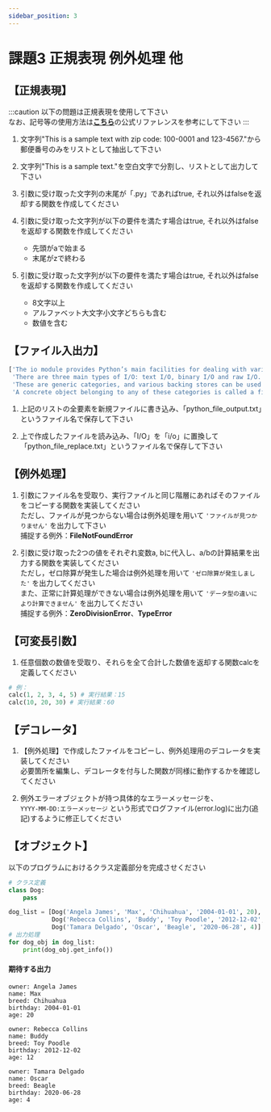 ```yaml
---
sidebar_position: 3
---
```


# 課題3 正規表現 例外処理 他    

## 【正規表現】

:::caution
以下の問題は正規表現を使用して下さい  
なお、記号等の使用方法は[**こちら**](https://docs.python.org/ja/3/library/re.html)の公式リファレンスを参考にして下さい
:::

1. 文字列"This is a sample text with zip code: 100-0001 and 123-4567."から郵便番号のみをリストとして抽出して下さい  
2. 文字列"This is a sample    text."を空白文字で分割し、リストとして出力して下さい  
3. 引数に受け取った文字列の末尾が「.py」であればtrue, それ以外はfalseを返却する関数を作成してください  
4. 引数に受け取った文字列が以下の要件を満たす場合はtrue, それ以外はfalseを返却する関数を作成してください
    - 先頭がaで始まる
    - 末尾がzで終わる

5. 引数に受け取った文字列が以下の要件を満たす場合はtrue, それ以外はfalseを返却する関数を作成してください
    - 8文字以上
    - アルファベット大文字小文字どちらも含む
    - 数値を含む

## 【ファイル入出力】
```python
['The io module provides Python’s main facilities for dealing with various types of I/O.',
 'There are three main types of I/O: text I/O, binary I/O and raw I/O.',
 'These are generic categories, and various backing stores can be used for each of them.',
 'A concrete object belonging to any of these categories is called a file object.']
```

1. 上記のリストの全要素を新規ファイルに書き込み、「python_file_output.txt」というファイル名で保存して下さい

2. 上で作成したファイルを読み込み、「I/O」を「i/o」に置換して「python_file_replace.txt」というファイル名で保存して下さい

## 【例外処理】
1. 引数にファイル名を受取り、実行ファイルと同じ階層にあればそのファイルをコピーする関数を実装してください  
ただし、ファイルが見つからない場合は例外処理を用いて `'ファイルが見つかりません'` を出力して下さい  
捕捉する例外：**FileNotFoundError**

2. 引数に受け取った2つの値をそれぞれ変数a, bに代入し、a/bの計算結果を出力する関数を実装してください  
ただし，ゼロ除算が発生した場合は例外処理を用いて `'ゼロ除算が発生しました'` を出力してください  
また、正常に計算処理ができない場合は例外処理を用いて `'データ型の違いにより計算できません'` を出力してください  
捕捉する例外：**ZeroDivisionError**、**TypeError**

## 【可変長引数】
1. 任意個数の数値を受取り、それらを全て合計した数値を返却する関数calcを定義してください  

```python
# 例：
calc(1, 2, 3, 4, 5) # 実行結果：15      
calc(10, 20, 30) # 実行結果：60
``` 

## 【デコレータ】
1. 【例外処理】で作成したファイルをコピーし、例外処理用のデコレータを実装してください  
必要箇所を編集し、デコレータを付与した関数が同様に動作するかを確認してください  

2. 例外エラーオブジェクトが持つ具体的なエラーメッセージを、  
`YYYY-MM-DD:エラーメッセージ` という形式でログファイル(error.log)に出力(追記)するように修正してください


## 【オブジェクト】
以下のプログラムにおけるクラス定義部分を完成させください

```python
# クラス定義
class Dog:
    pass

dog_list = [Dog('Angela James', 'Max', 'Chihuahua', '2004-01-01', 20), 
            Dog('Rebecca Collins', 'Buddy', 'Toy Poodle', '2012-12-02', 12),
            Dog('Tamara Delgado', 'Oscar', 'Beagle', '2020-06-28', 4)]
# 出力処理
for dog_obj in dog_list:
    print(dog_obj.get_info())

```

#### 期待する出力
```
owner: Angela James
name: Max
breed: Chihuahua
birthday: 2004-01-01
age: 20

owner: Rebecca Collins
name: Buddy
breed: Toy Poodle
birthday: 2012-12-02
age: 12

owner: Tamara Delgado
name: Oscar
breed: Beagle
birthday: 2020-06-28
age: 4
```